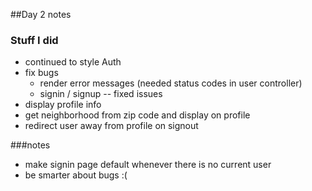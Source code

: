 ##Day 2 notes

### Stuff I did
+ continued to style Auth
+ fix bugs
  - render error messages (needed status codes in user controller)
  - signin / signup -- fixed issues 
+ display profile info
+ get neighborhood from zip code and display on profile
+ redirect user away from profile on signout


###notes
+ make signin page default whenever there is no current user
+ be smarter about bugs :(
